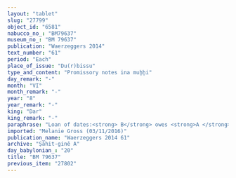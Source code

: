 ```yaml
---
layout: "tablet"
slug: "27799"
object_id: "6581"
nabucco_no_: "BM79637"
museum_no_: "BM 79637"
publication: "Waerzeggers 2014"
text_number: "61"
period: "Each"
place_of_issue: "Du(r)bissu"
type_and_content: "Promissory notes ina muẖẖi"
day_remark: "-"
month: "VI"
month_remark: "-"
year: "8"
year_remark: "-"
king: "Dar"
king_remark: "-"
paraphrase: "Loan of dates:<strong> B</strong> owes <strong>A </strong>37 kor (6,660 l) of dates, impost (<em>imittu</em>) of the field (<em>eqlu</em>) in Du(r)bissu. The debtor will give the dates in Arahsamna (VIII), in the enclosure (<em>haṣāru</em>), in the measure (<em>ma&scaron;īhu</em>) of 1 <em>pānu</em>. Passage broken. With each kor of dates he will give palm-leaf baskets (<em>tuhallu</em>), date baskets (<em>gip&ucirc;</em>), date palm fibres (<em>mangagu</em>) and [broken]. 2 witnesses and the scribe. The wages in dates (<em>sissinnu</em>) are not yet paid off (<em>eṭēru</em><em> Stat.</em>).<br /> <br /> <strong>A</strong> = Marduk-rēmanni/Bēl-uballiṭ//Ṣāhit-gin&ecirc;; <strong>B</strong> = Bēl-ahhē-iddin/Nab&ucirc;-kāṣir//Uballissu-Marduk; Scribe = Marduk-&scaron;umu-uṣur//S&icirc;n-imittu<br /> &nbsp;"
imported: "Melanie Gross (03/11/2016)"
publication_name: "Waerzeggers 2014 61"
archive: "Ṣāhit-ginê A"
day_babylonian_: "20"
title: "BM 79637"
previous_item: "27802"
---
```

